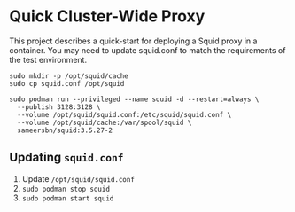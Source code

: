 # Quick Cluster-Wide Proxy

This project describes a quick-start for deploying a Squid proxy in a container.  You may need to update squid.conf to match the requirements of the test environment.

~~~
sudo mkdir -p /opt/squid/cache
sudo cp squid.conf /opt/squid

sudo podman run --privileged --name squid -d --restart=always \
  --publish 3128:3128 \
  --volume /opt/squid/squid.conf:/etc/squid/squid.conf \
  --volume /opt/squid/cache:/var/spool/squid \
  sameersbn/squid:3.5.27-2
~~~

## Updating `squid.conf`

1. Update `/opt/squid/squid.conf`
2. `sudo podman stop squid`
3. `sudo podman start squid`
